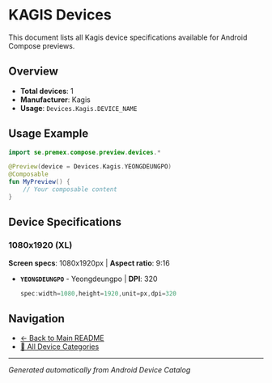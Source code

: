 # KAGIS Devices

This document lists all Kagis device specifications available for Android Compose previews.

## Overview

- **Total devices**: 1
- **Manufacturer**: Kagis
- **Usage**: `Devices.Kagis.DEVICE_NAME`

## Usage Example

```kotlin
import se.premex.compose.preview.devices.*

@Preview(device = Devices.Kagis.YEONGDEUNGPO)
@Composable
fun MyPreview() {
    // Your composable content
}
```

## Device Specifications

### 1080x1920 (XL)

**Screen specs**: 1080x1920px | **Aspect ratio**: 9:16

- **`YEONGDEUNGPO`** - Yeongdeungpo | **DPI**: 320
  ```kotlin
  spec:width=1080,height=1920,unit=px,dpi=320
  ```

## Navigation

- [← Back to Main README](../../README.md)
- [📱 All Device Categories](../README.md)

---
*Generated automatically from Android Device Catalog*
